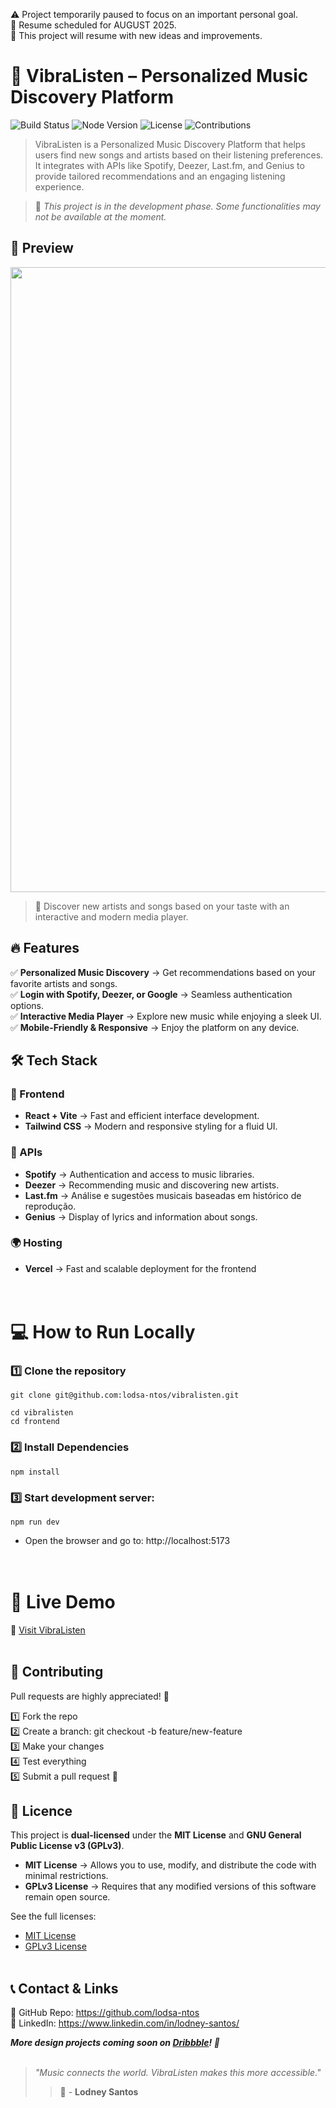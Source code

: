 ⚠️ Project temporarily paused to focus on an important personal goal.  
🔄 Resume scheduled for AUGUST 2025.  
💭 This project will resume with new ideas and improvements.

# 🎵 VibraListen – Personalized Music Discovery Platform
![Build Status](https://img.shields.io/badge/build-passing-brightgreen)
![Node Version](https://img.shields.io/badge/node-%3E%3D%2022.13.1-blue)
![License](https://img.shields.io/badge/license-MIT%20%7C%20GPL%20v3-blue)
![Contributions](https://img.shields.io/badge/contributions-welcome-brightgreen)

> VibraListen is a Personalized Music Discovery Platform that helps users find new songs and artists based on their listening preferences. It integrates with APIs like Spotify, Deezer, Last.fm, and Genius to provide tailored recommendations and an engaging listening experience.

>📌 *This project is in the development phase. Some functionalities may not be available at the moment.*

## 📌 Preview
<p align="center">
<img src="https://github.com/lodsa-ntos/youtube-to-mp3-converter/blob/main/frontend/public/images/vibralisten_website.svg" width="1000px">
</p>

> 🚀 Discover new artists and songs based on your taste with an interactive and modern media player.



## 🔥 Features
✅ **Personalized Music Discovery** → Get recommendations based on your favorite artists and songs.<br>
✅ **Login with Spotify, Deezer, or Google** → Seamless authentication options.<br>
✅ **Interactive Media Player** → Explore new music while enjoying a sleek UI.<br>
✅‍ **Mobile-Friendly & Responsive** → Enjoy the platform on any device.<br>

## 🛠️ Tech Stack
### 🎨 Frontend

* **React + Vite** → Fast and efficient interface development.
* **Tailwind CSS** → Modern and responsive styling for a fluid UI.

### 🎵 APIs

* **Spotify** → Authentication and access to music libraries.
* **Deezer** → Recommending music and discovering new artists.
* **Last.fm** → Análise e sugestões musicais baseadas em histórico de reprodução.
* **Genius** → Display of lyrics and information about songs.

### 🌍 Hosting

* **Vercel** → Fast and scalable deployment for the frontend
<br><br><br>

# 💻 How to Run Locally

### 1️⃣ Clone the repository
````
git clone git@github.com:lodsa-ntos/vibralisten.git

cd vibralisten
cd frontend
`````

### 2️⃣ Install Dependencies
````
npm install
`````

### 3️⃣ Start development server:

````
npm run dev
`````
* Open the browser and go to: http://localhost:5173
<br><br><br>

# 🚀 Live Demo


🔗 [Visit VibraListen](https://www.vibralisten.com)
<br><br>

## 📩 Contributing

Pull requests are highly appreciated! 🚀

1️⃣ Fork the repo<br>
2️⃣ Create a branch: git checkout -b feature/new-feature<br>
3️⃣ Make your changes<br>
4️⃣ Test everything<br>
5️⃣ Submit a pull request 🎉<br>

## 📜 Licence

This project is **dual-licensed** under the **MIT License** and **GNU General Public License v3 (GPLv3)**.

- **MIT License** → Allows you to use, modify, and distribute the code with minimal restrictions.
- **GPLv3 License** → Requires that any modified versions of this software remain open source.

See the full licenses:  
- [MIT License](LICENSE)  
- [GPLv3 License](LICENSE-GPL)
<br><br>
## 📞 Contact & Links

📌 GitHub Repo: https://github.com/lodsa-ntos <br>
📌 LinkedIn: https://www.linkedin.com/in/lodney-santos/

*__More design projects coming soon on [Dribbble](https://dribbble.com/LodneySantos)! 🚀__*
<br><br>
> *"Music connects the world. VibraListen makes this more accessible."*
> > 🚀 - **Lodney Santos**